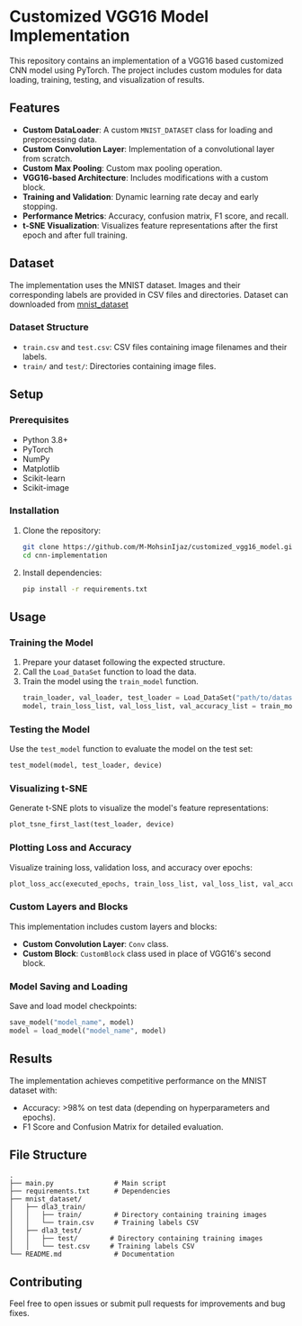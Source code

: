 # Customized VGG16 Model Implementation

This repository contains an implementation of a VGG16 based customized CNN model using PyTorch. The project includes custom modules for data loading, training, testing, and visualization of results.

## Features
- **Custom DataLoader**: A custom `MNIST_DATASET` class for loading and preprocessing data.
- **Custom Convolution Layer**: Implementation of a convolutional layer from scratch.
- **Custom Max Pooling**: Custom max pooling operation.
- **VGG16-based Architecture**: Includes modifications with a custom block.
- **Training and Validation**: Dynamic learning rate decay and early stopping.
- **Performance Metrics**: Accuracy, confusion matrix, F1 score, and recall.
- **t-SNE Visualization**: Visualizes feature representations after the first epoch and after full training.

## Dataset

The implementation uses the MNIST dataset. Images and their corresponding labels are provided in CSV files and directories. Dataset can downloaded from [mnist_dataset](https://drive.google.com/file/d/1pQBRL4NhqWfxouBDxRvb2B8S2j3Thee3/view?usp=sharing) 

### Dataset Structure
- `train.csv` and `test.csv`: CSV files containing image filenames and their labels.
- `train/` and `test/`: Directories containing image files.

## Setup

### Prerequisites
- Python 3.8+
- PyTorch
- NumPy
- Matplotlib
- Scikit-learn
- Scikit-image

### Installation
1. Clone the repository:
   ```bash
   git clone https://github.com/M-MohsinIjaz/customized_vgg16_model.git
   cd cnn-implementation
   ```
2. Install dependencies:
   ```bash
   pip install -r requirements.txt
   ```

## Usage

### Training the Model
1. Prepare your dataset following the expected structure.
2. Call the `Load_DataSet` function to load the data.
3. Train the model using the `train_model` function.
   ```python
   train_loader, val_loader, test_loader = Load_DataSet("path/to/dataset", 50000, 10000, 10000, 32)
   model, train_loss_list, val_loss_list, val_accuracy_list = train_model(train_loader, val_loader)
   ```

### Testing the Model
Use the `test_model` function to evaluate the model on the test set:
```python
test_model(model, test_loader, device)
```

### Visualizing t-SNE
Generate t-SNE plots to visualize the model's feature representations:
```python
plot_tsne_first_last(test_loader, device)
```

### Plotting Loss and Accuracy
Visualize training loss, validation loss, and accuracy over epochs:
```python
plot_loss_acc(executed_epochs, train_loss_list, val_loss_list, val_accuracy_list)
```

### Custom Layers and Blocks
This implementation includes custom layers and blocks:
- **Custom Convolution Layer**: `Conv` class.
- **Custom Block**: `CustomBlock` class used in place of VGG16's second block.

### Model Saving and Loading
Save and load model checkpoints:
```python
save_model("model_name", model)
model = load_model("model_name", model)
```

## Results
The implementation achieves competitive performance on the MNIST dataset with:
- Accuracy: >98% on test data (depending on hyperparameters and epochs).
- F1 Score and Confusion Matrix for detailed evaluation.

## File Structure
```
.
├── main.py               # Main script
├── requirements.txt      # Dependencies
├── mnist_dataset/
│   ├── dla3_train/
│   │   ├── train/        # Directory containing training images
│   │   └── train.csv     # Training labels CSV
│   ├── dla3_test/
│   │   ├── test/        # Directory containing training images
│   │   └── test.csv     # Training labels CSV
└── README.md             # Documentation
```

## Contributing
Feel free to open issues or submit pull requests for improvements and bug fixes.
